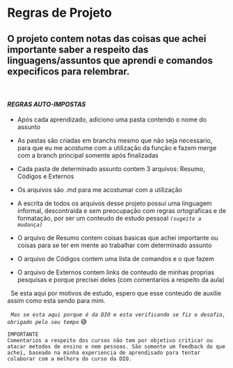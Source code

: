 # Regras de Projeto

## O projeto contem notas das coisas que achei importante saber a respeito das linguagens/assuntos que aprendi e comandos expecificos para relembrar.

&nbsp;
#### ***REGRAS AUTO-IMPOSTAS***

* Após cada aprendizado, adiciono uma pasta contendo o nome do assunto

* As pastas são criadas em branchs mesmo que não seja necessario, para que eu me acostume com a utilização da função e fazem merge com a branch principal somente após finalizadas

* Cada pasta de determinado assunto contem 3 arquivos: Resumo, Códigos e Externos

* Os arquivos são .md para me acostumar com a utilização

* A escrita de todos os arquivos desse projeto possui uma linguagem informal, descontraida e sem preocupação com regras ortograficas e de formatação, por ser um conteudo de estudo pessoal *`(sugeito a mudança)`*

* O arquivo de Resumo contem coisas basicas que achei importante ou coisas para se ter em mente ao trabalhar com determinado assunto

* O arquivo de Códigos contem uma lista de comandos e o que fazem

* O arquivo de Externos contem links de conteudo de minhas proprias pesquisas e porque precisei deles (com comentarios a respeito da aula)

&nbsp;
Se esta aqui por motivos de estudo, espero que esse conteudo de auxilie assim como esta sendo para mim.

&nbsp;
*`Mas se esta aqui porque é da DIO e esta verificando se fiz o desafio, obrigado pelo seu tempo`* 😅
```
IMPORTANTE
Comentarios a respeito dos cursos não tem por objetivo criticar ou atacar metodos de ensino e nem pessoas. São somente um feedback do que achei, baseado na minha experiencia de aprendisado para tentar colaborar com a melhora do curso da DIO.
```
